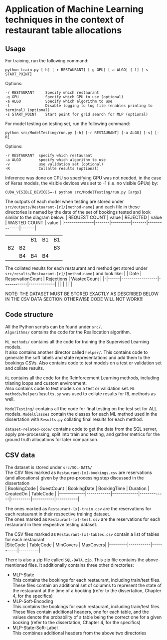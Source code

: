 # Application of Machine Learning techniques in the context of restaurant table allocations

## Usage
For training, run the following command:<br>
```
python train.py [-h] [-r RESTAURANT] [-g GPU] [-a ALGO] [-l] [-s START_POINT]
```
Options:
```
-r RESTAURANT     Specify which restaurant  
-g GPU            Specify which GPU to use (optional) 
-a ALGO           Specify which algorithm to use  
-l                Disable logging to log file (enables printing to terminal) (optional)
-s START_POINT    Start point for grid search for MLP (optional)
```

For model testing on testing set, run the following command:<br>
```
python src/ModelTesting/run.py [-h] [-r RESTAURANT] [-a ALGO] [-v] [-R]
```
Options:
```
-r RESTAURANT  specify which restaurant
-a ALGO        specify which algorithm to use
-v             use validation set (optional) 
-R             Collalte results (optional) 
```
Inference was done on CPU so specifying GPU was not needed, in the case of Keras models, the visible devices was set to -1 (i.e. no visible GPUs) by:
```
CUDA_VISIBLE_DEVICES=-1 python src/ModelTesting/run.py [args]
```

The outputs of each model when testing are stored under `src/outputs/Restuarant-[r]/[method-name]` and each file in these directories is named by the date of the set of bookings tested and look similar to the diagram below:
| REQUEST COUNT | value | REJECTED | value | WASTED COUNT | value |
|---------------|-------|----------|-------|--------------|-------|

| | | | | |
|-------|-------|-------|-------|-------|
|       |       | B1    | B1    | B1    |
| B2    | B2    |       |       | B3    |
|       | B4    | B4    | B4    |       |


The collated results for each restaurant and method get stored under  `src/results/Restuarant-[r]/[method-name]` and look like:
| | Date | ReservationCount | Rejections | WastedCount |
|-|------|------------------|------------|-------------|
| |      |                  |            |             |

NOTE: THE DATASET MUST BE STORED EXACTLY AS DESCRIBED BELOW IN THE CSV DATA SECTION OTHERWISE CODE WILL NOT WORK!!!

## Code structure
All the Python scripts can be found under `src/`.<br>
`Algorithms/` contains the code for the Reallocation algorithm.

`ML_methods/` contains all the code for training the Supervised Learning models.<br>
It also contains another director called `helper/`. This contains code to generate the soft labels and state representations and add them to the bookings CSVs. Also contains code to test models on a test or validation set and collate results.

`RL` contains all the code for the Reinforcement Learning methods, including trianing loops and custom environment.<br>
Also contains code to test models on a test or validation set. `ML-methods/helper/Results.py` was used to collate results for RL methods as well.

`ModelTesting/` contains all the code for final testing on the test set for ALL models. `ModelClasses` contain the classes for each ML method used in the dissertation with `Results.py` collating final results for each method.

`dataset-related-code/` contains code to get the data from the SQL server, apply pre-processing, split into train and testing, and gather metrics for the ground truth allocations for later comparison.

## CSV data
The dataset is stored under `src/SQL-DATA/`<br>
The CSV files marked as `Restaurant-[x]-bookings.csv` are reservations (and allocations) given by the pre-processing step discussed in the dissertation <br>
| BookingCode | GuestCount | BookingDate | BookingTime | Duration | CreatedOn | TableCode |
|-------------|------------|-------------|-------------|----------|-----------|-----------|

The ones marked as `Restaurant-[x]-train.csv` are the reservations for each restaurant in their respective training dataset. <br>
The ones marked as `Restaurant-[x]-test.csv` are the reservations for each restaurant in their respective testing dataset.

The CSV files marked as `Restaurant-[x]-tables.csv` contain a list of tables for each restaurant<br>
|SiteCode | TableCode | MinCovers | MaxCovers|
|---------|-----------|-----------|----------|

There is also a zip file called `SQL-DATA.zip`. This zip file contains the above-mentioned files. It additionally contains three other directories:
* MLP-State <br>
  This contains the bookings for each restaurant, including train/test files. These files contain an additional set of columns to represent the state of the restaurant at the time of a booking (refer to the dissertation, Chapter 4, for the specifics)
* MLP-Soft-Encoding <br>
  This contains the bookings for each restaurant, including train/test files. These files contain additional headers, one for each table, and the values denote the probability of a table being the correct one for a given booking (refer to the dissertation, Chapter 4, for the specifics)
* MLP-State-Soft-Label <br>
  This combines additional headers from the above two directories

